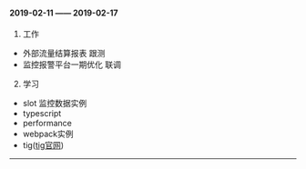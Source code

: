 #### 2019-02-11 —— 2019-02-17
1. 工作
  - 外部流量结算报表  跟测
  - 监控报警平台一期优化  联调
2. 学习
  - slot 监控数据实例
  - typescript
  - performance
  - webpack实例
  - tig([tig官网](http://jonas.github.io/tig/))
***
